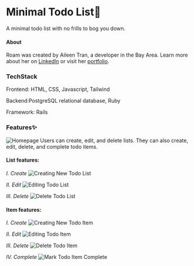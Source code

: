 # Minimal Todo List🌱
A minimal todo list with no frills to bog you down.

#### About
Roam was created by Aileen Tran, a developer in the Bay Area. Learn more about her on [LinkedIn](https://www.linkedin.com/in/aileentran27/) or visit her [portfolio](https://www.aileentran.dev/).

### TechStack
Frontend: HTML, CSS, Javascript, Tailwind

Backend:PostgreSQL relational database, Ruby

Framework: Rails

### Features✨
![Homepage](/app/assets/images/readme/0homepage.png)
Users can create, edit, and delete lists. They can also create, edit, delete, and complete todo items.

#### List features: <br>
*I. Create*
![Creating New Todo List](/app/assets/images/readme/2creating_new_todo_list.png)

*II. Edit*
![Editing Todo List](/app/assets/images/readme/5editing_todo_list.png)

*III. Delete*
![Delete Todo List](/app/assets/images/readme/7delete_todo_list.png)

#### Item features: <br>
*I. Create*
![Creating New Todo Item](/app/assets/images/readme/3creating_item.png)

*II. Edit*
![Editing Todo Item](/app/assets/images/readme/9editing_todo_item.png)

*III. Delete*
![Delete Todo Item](/app/assets/images/readme/delete_item.png)

*IV. Complete*
![Mark Todo Item Complete](/app/assets/images/readme/12marked_item_completed.png)
